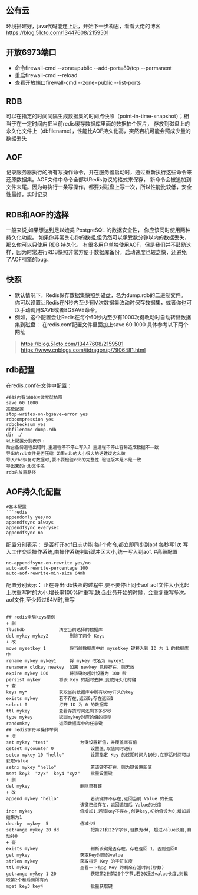 ## 公有云
环境搭建好，java代码能连上后，开始下一步构思，看看大佬的博客
https://blog.51cto.com/13447608/2159501
## 开放6973端口
+ 命令firewall-cmd --zone=public --add-port=80/tcp --permanent
+ 重启firewall-cmd --reload
+ 查看开放端口firewall-cmd --zone=public --list-ports
## RDB
可以在指定的时间间隔生成数据集的时间点快照（point-in-time-snapshot）；相当于在一定时间内把当前redis缓存数据库里面的数据拍个照片，
存放到磁盘上的永久化文件上（dbfilename），性能比AOF持久化高，突然宕机可能会照成少量的数据丢失
## AOF
记录服务器执行的所有写操作命令，并在服务器启动时，通过重新执行这些命令来还原数据集。AOF文件中命令全部以Redis协议的格式来保存，
新命令会被追加到文件末尾。因为每执行一条写操作，都要对磁盘上写一次，所以性能比较低，安全性最好，实时记录
## RDB和AOF的选择
一般来说,如果想达到足以媲美 PostgreSQL 的数据安全性， 你应该同时使用两种持久化功能。
如果你非常关心你的数据,但仍然可以承受数分钟以内的数据丢失， 那么你可以只使用 RDB 持久化。
有很多用户单独使用AOF，但是我们并不鼓励这样，因为时常进行RDB快照非常方便于数据库备份，启动速度也较之快，还避免了AOF引擎的bug。
## 快照
+ 默认情况下，Redis保存数据集快照到磁盘，名为dump.rdb的二进制文件。
你可以设置让Redis在N秒内至少有M次数据集改动时保存数据集，或者你也可以手动调用SAVE或者BGSAVE命令。
+ 例如，这个配置会让Redis在每个60秒内至少有1000次键改动时自动转储数据集到磁盘：
在redis.conf配置文件里面加上save 60 1000
具体参考以下两个网址
> https://blog.51cto.com/13447608/2159501
https://www.cnblogs.com/itdragon/p/7906481.html
## rdb配置
在redis.conf在文件中配置：
```redis
#60S内有1000次改写就拍照
save 60 1000 
高级配置
stop-writes-on-bgsave-error yes
rdbcompression yes 
rdbchecksum yes
dbfilename dump.rdb
dir ./ 
以上配置分别表示：
后台备份进程出错时,主进程停不停止写入? 主进程不停止容易造成数据不一致 
导出的rdb文件是否压缩 如果rdb的大小很大的话建议这么做
导入rbd恢复时数据时,要不要检验rdb的完整性 验证版本是不是一致
导出来的rdb文件名
rdb的放置路径
```
## AOF持久化配置
```redis
#基本配置
```redis
appendonly yes/no
appendfsync always
appendfsync everysec
appendfsync no
```
配置分别表示：
是否打开aof日志功能
每1个命令,都立即同步到aof 
每秒写1次
写入工作交给操作系统,由操作系统判断缓冲区大小,统一写入到aof.
#高级配置
```redis
no-appendfsync-on-rewrite yes/no
auto-aof-rewrite-percentage 100 
auto-aof-rewrite-min-size 64mb
```
配置分别表示：
正在导出rdb快照的过程中,要不要停止同步aof
aof文件大小比起上次重写时的大小,增长率100%时重写,缺点:业务开始的时候，会重复重写多次。
aof文件,至少超过64M时,重写
```

## redis全局keys举例
+ 删 
flushdb             清空当前选择的数据库 
del mykey mykey2        删除了两个 Keys 
+ 改 
move mysetkey 1         将当前数据库中的 mysetkey 键移入到 ID 为 1 的数据库中 
rename mykey mykey1     将 mykey 改名为 mykey1 
renamenx oldkey newkey  如果 newkey 已经存在，则无效 
expire mykey 100        将该键的超时设置为 100 秒
persist mykey       将该 Key 的超时去掉,变成持久化的键 
+ 查 
keys my*            获取当前数据库中所有以my开头的key 
exists mykey        若不存在,返回0;存在返回1 
select 0            打开 ID 为 0 的数据库 
ttl mykey           查看存货时间还剩下多少秒
type mykey          返回mykey对应的值的类型 
randomkey           返回数据库中的任意键
## redis字符串操作举例
+ 增
set mykey "test"            为键设置新值，并覆盖原有值
getset mycounter 0              设置值,取值同时进行
setex mykey 10 "hello"          设置指定 Key 的过期时间为10秒,在存活时间可以获取value
setnx mykey "hello"             若该键不存在，则为键设置新值
mset key3  "zyx"  key4 "xyz"    批量设置键
+ 删
del mykey                   删除已有键
+ 改
append mykey "hello"            若该键并不存在,返回当前 Value 的长度
                            该键已经存在，返回追加后 Value的长度
incr mykey                  值增加1,若该key不存在,创建key,初始值设为0,增加后结果为1
decrby  mykey  5            值减少5
setrange mykey 20 dd            把第21和22个字节,替换为dd, 超过value长度,自动补0
+ 查  
exists mykey                    判断该键是否存在，存在返回 1，否则返回0
get mykey                   获取Key对应的value
strlen mykey                获取指定 Key 的字符长度
ttl mykey                   查看一下指定 Key 的剩余存活时间(秒数)
getrange mykey 1 20             获取第2到第20个字节,若20超过value长度,则截取第2个和后面所有的
mget key3 key4                  批量获取键
